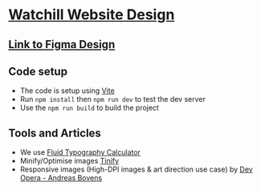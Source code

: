 # [Watchill Website Design](#about-the-code-setup)

## [Link to Figma Design](https://www.figma.com/file/liNg2dg3xyXmhfyJffAAii/Watchill?type=design&node-id=0-1&mode=design&t=91osldOBABKYC6eW-0)

## Code setup

- The code is setup using [Vite](https://vitejs.dev/)
- Run `npm install` then `npm run dev` to test the dev server
- Use the `npm run build` to build the project

## Tools and Articles

- We use [Fluid Typography Calculator](https://royalfig.github.io/fluid-typography-calculator/)
- Minify/Optimise images [Tinify](https://tinypng.com)
- Responsive images (High-DPI images & art direction use case) by [Dev Opera - Andreas Bovens](https://dev.opera.com/articles/responsive-images/)
